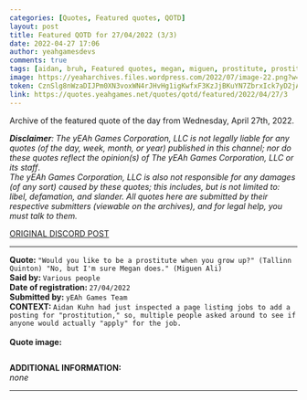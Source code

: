 ```yaml
---
categories: [Quotes, Featured quotes, QOTD]
layout: post
title: Featured QOTD for 27/04/2022 (3/3)
date: 2022-04-27 17:06
author: yeahgamesdevs
comments: true
tags: [aidan, bruh, Featured quotes, megan, miguen, prostitute, prostitution, QOTD, Quotes, tallinn]
image: https://yeaharchives.files.wordpress.com/2022/07/image-22.png?w=509
token: CznSlg8nWzaDIJPm0XN3voxWN4rJHvHg1igKwfxF3KzJjBKuYN7ZbrxIck7yD2jAXtbZCF64PEcDTdDgTeKDWCQWL5XtxW5l8RVzJqgm9aYm3T9IAlOGLvpzZBL0ckF7HV5yeT6tNFOM
link: https://quotes.yeahgames.net/quotes/qotd/featured/2022/04/27/3
---
```

<!-- wp:paragraph -->
<p>Archive of the featured quote of the day from Wednesday, April 27th, 2022. </p>
<!-- /wp:paragraph -->

<!-- wp:paragraph -->
<p><em><strong>Disclaimer</strong>: The yEAh Games Corporation, LLC is not legally liable for any quotes (of the day, week, month, or year) published in this channel; nor do these quotes reflect the opinion(s) of The yEAh Games Corporation, LLC or its staff</em>.<br><em>The yEAh Games Corporation, LLC is also not responsible for any damages (of any sort) caused by these quotes; this includes, but is not limited to: libel, defamation, and slander. All quotes here are submitted by their respective submitters (viewable on the archives), and for legal help, you must talk to them.</em><br><a href="https://cdn.discordapp.com/attachments/958100064079839303/964566123628609628/unknown.png"></a></p>
<!-- /wp:paragraph -->

<!-- wp:buttons {"layout":{"type":"flex","justifyContent":"left"}} -->
<div class="wp-block-buttons"><!-- wp:button {"textColor":"vivid-cyan-blue","align":"center","style":{"border":{"radius":"18px"}},"className":"is-style-fill"} -->
<div class="wp-block-button aligncenter is-style-fill"><a class="wp-block-button__link has-vivid-cyan-blue-color has-text-color wp-element-button" href="https://discord.com/channels/887052880782176266/958100064079839303/969045146337415198" style="border-radius:18px;">ORIGINAL DISCORD POST</a></div>
<!-- /wp:button --></div>
<!-- /wp:buttons -->

<!-- wp:separator {"align":"center","className":"is-style-wide"} -->
<hr class="wp-block-separator aligncenter has-alpha-channel-opacity is-style-wide" />
<!-- /wp:separator -->

<!-- wp:paragraph -->
<p><strong>Quote: </strong><code>"Would you like to be a prostitute when you grow up?" (Tallinn Quinton) "No, but I'm sure Megan does." (Miguen Ali)</code><br><strong>Said by: </strong><code>Various people</code><br><strong>Date of registration: </strong><code>27/04/2022</code> <br><strong>Submitted by: </strong><code>yEAh Games Team</code><br><strong>CONTEXT: </strong><code>Aidan Kuhn had just inspected a page listing jobs to add a posting for "prostitution," so, multiple people asked around to see if anyone would actually "apply" for the job.<br></code><br><strong>Quote image:</strong></p>
<!-- /wp:paragraph -->

<!-- wp:image {"id":774,"sizeSlug":"large","linkDestination":"none"} -->
<figure class="wp-block-image size-large"><img src="https://yeaharchives.files.wordpress.com/2022/07/image-22.png?w=509" alt="" class="wp-image-774" /></figure>
<!-- /wp:image -->

<!-- wp:paragraph -->
<p><strong>ADDITIONAL INFORMATION:</strong><br><em>none</em></p>
<!-- /wp:paragraph -->

<!-- wp:separator {"className":"is-style-wide"} -->
<hr class="wp-block-separator has-alpha-channel-opacity is-style-wide" />
<!-- /wp:separator -->
